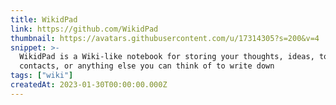 ```yaml
---
title: WikidPad
link: https://github.com/WikidPad
thumbnail: https://avatars.githubusercontent.com/u/17314305?s=200&v=4
snippet: >-
  WikidPad is a Wiki-like notebook for storing your thoughts, ideas, todo lists,
  contacts, or anything else you can think of to write down
tags: ["wiki"]
createdAt: 2023-01-30T00:00:00.000Z
---
```

